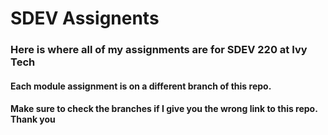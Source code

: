 # SDEV Assignents
### Here is where all of my assignments are for SDEV 220 at Ivy Tech

#### Each module assignment is on a different branch of this repo.
#### Make sure to check the branches if I give you the wrong link to this repo. Thank you
